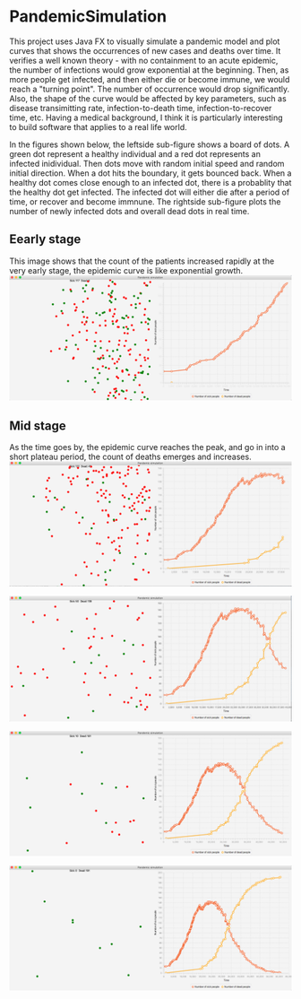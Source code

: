 # PandemicSimulation
This project uses Java FX to visually simulate a pandemic model and plot curves that shows the occurrences of new cases and deaths over time. It verifies a well known theory - with no containment to an acute epidemic, the number of infections would grow exponential at the beginning. Then, as more people get infected, and then either die or become immune, we would reach a "turning point". The number of occurrence would drop significantly. Also, the shape of the curve would be affected by key parameters, such as disease transimitting rate, infection-to-death time, infection-to-recover time, etc. Having a medical background, I think it is particularly interesting to build software that applies to a real life world.

In the figures shown below, the leftside sub-figure shows a board of dots. A green dot represent a healthy individual and a red dot represents an infected inidividual. Then dots move with random initial speed and random initial direction. When a dot hits the boundary, it gets bounced back. When a healthy dot comes close enough to an infected dot, there is a probablity that the healthy dot get infected. The infected dot will either die after a period of time, or recover and become immnune. The rightside sub-figure plots the number of newly infected dots and overall dead dots in real time.

## Eearly stage
This image shows that the count of the patients increased rapidly at the very early stage, the epidemic curve is like exponential growth. 
![Image1 of PandemicSimulation](https://github.com/shuyuan6/PandemicSimulation/blob/master/Screen%20Shot%202020-09-28%20at%2012.44.10%20AM.png)

## Mid stage
As the time goes by, the epidemic curve reaches the peak, and go in into a short plateau period, the count of deaths emerges and increases. 
![Image2 of PandemicSimulation](https://github.com/shuyuan6/PandemicSimulation/blob/master/Screen%20Shot%202020-09-28%20at%2012.44.23%20AM.png)



![Image3 of PandemicSimulation](https://github.com/shuyuan6/PandemicSimulation/blob/master/Screen%20Shot%202020-09-28%20at%2012.44.33%20AM.png)

![Image4 of PandemicSimulation](https://github.com/shuyuan6/PandemicSimulation/blob/master/Screen%20Shot%202020-09-28%20at%2012.44.44%20AM.png)

![Image5 of PandemicSimulation](https://github.com/shuyuan6/PandemicSimulation/blob/master/Screen%20Shot%202020-09-28%20at%2012.44.56%20AM.png)
